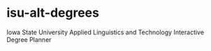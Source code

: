 # isu-alt-degrees
Iowa State University Applied Linguistics and Technology Interactive Degree Planner
